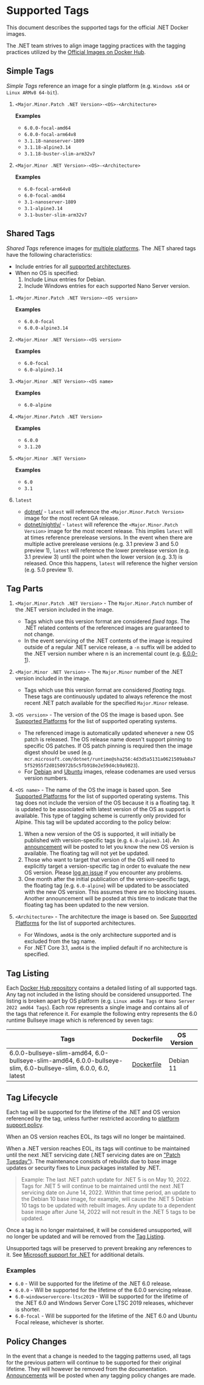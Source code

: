 # Supported Tags

This document describes the supported tags for the official .NET Docker images.

The .NET team strives to align image tagging practices with the tagging practices utilized by the [Official Images on Docker Hub](https://hub.docker.com/search?q=&type=image&image_filter=official).

## Simple Tags

_Simple Tags_ reference an image for a single platform (e.g. `Windows x64` or `Linux ARMv8 64-bit`).

1. `<Major.Minor.Patch .NET Version>-<OS>-<Architecture>`

    **Examples**

    * `6.0.0-focal-amd64`
    * `6.0.0-focal-arm64v8`
    * `3.1.18-nanoserver-1809`
    * `3.1.18-alpine3.14`
    * `3.1.18-buster-slim-arm32v7`

1. `<Major.Minor .NET Version>-<OS>-<Architecture>`

    **Examples**

    * `6.0-focal-arm64v8`
    * `6.0-focal-amd64`
    * `3.1-nanoserver-1809`
    * `3.1-alpine3.14`
    * `3.1-buster-slim-arm32v7`

## Shared Tags

_Shared Tags_ reference images for [multiple platforms](https://blog.docker.com/2017/09/docker-official-images-now-multi-platform/). The .NET shared tags have the following characteristics:

* Include entries for all [supported architectures](supported-platforms.md#architectures).
* When no OS is specified:
    1. Include Linux entries for Debian.
    1. Include Windows entries for each supported Nano Server version.

1. `<Major.Minor.Patch .NET Version>-<OS version>`

    **Examples**

    * `6.0.0-focal`
    * `6.0.0-alpine3.14`

1. `<Major.Minor .NET Version>-<OS version>`

    **Examples**

    * `6.0-focal`
    * `6.0-alpine3.14`

1. `<Major.Minor .NET Version>-<OS name>`

    **Examples**

    * `6.0-alpine`

1. `<Major.Minor.Patch .NET Version>`

    **Examples**

    * `6.0.0`
    * `3.1.20`

1. `<Major.Minor .NET Version>`

    **Examples**

    * `6.0`
    * `3.1`

1. `latest`

    * [dotnet/](https://hub.docker.com/_/microsoft-dotnet) - `latest` will reference the `<Major.Minor.Patch Version>` image for the most recent GA release.
    * [dotnet/nightly/](https://github.com/dotnet/dotnet-docker/blob/nightly/README.md) - `latest` will reference the `<Major.Minor.Patch Version>` image for the most recent release. This implies `latest` will at times reference prerelease versions. In the event when there are multiple active prerelease versions (e.g. 3.1 preview 3 and 5.0 preview 1), `latest` will reference the lower prerelease version (e.g. 3.1 preview 3) until the point when the lower version (e.g. 3.1) is released. Once this happens, `latest` will reference the higher version (e.g. 5.0 preview 1).

## Tag Parts

1. `<Major.Minor.Patch .NET Version>` - The `Major.Minor.Patch` number of the .NET version included in the image.

    * Tags which use this version format are considered _fixed tags_. The .NET related contents of the referenced images are guaranteed to not change.
    * In the event servicing of the .NET contents of the image is required outside of a regular .NET service release, a `-n` suffix will be added to the .NET version number where n is an incremental count (e.g. [6.0.0-1](https://github.com/dotnet/dotnet-docker/pull/2516)).

1. `<Major.Minor .NET Version>` - The `Major.Minor` number of the .NET version included in the image.

    * Tags which use this version format are considered _floating tags_. These tags are continuously updated to always reference the most recent .NET patch available for the specified `Major.Minor` release.

1. `<OS version>` - The version of the OS the image is based upon. See [Supported Platforms](supported-platforms.md#operating-systems) for the list of supported operating systems.

    * The referenced image is automatically updated whenever a new OS patch is released. The OS release name doesn't support pinning to specific OS patches. If OS patch pinning is required then the image digest should be used (e.g. `mcr.microsoft.com/dotnet/runtime@sha256:4d3d5a5131a0621509ab8a75f52955f2d0150972b5c5fb918e2e59d4cb9a9823`).
    * For [Debian](https://en.wikipedia.org/wiki/Debian_version_history) and [Ubuntu](https://en.wikipedia.org/wiki/Ubuntu_version_history) images, release codenames are used versus version numbers.

1. `<OS name>` - The name of the OS the image is based upon. See [Supported Platforms](supported-platforms.md#operating-systems) for the list of supported operating systems. This tag does not include the version of the OS because it is a floating tag. It is updated to be associated with latest version of the OS as support is available. This type of tagging scheme is currently only provided for Alpine. This tag will be updated according to the policy below:

    1. When a new version of the OS is supported, it will initially be published with version-specific tags (e.g. `6.0-alpine3.14`). An [announcement](https://github.com/dotnet/dotnet-docker/issues?q=is%3Aopen+is%3Aissue+label%3Aannouncement) will be posted to let you know the new OS version is available. The floating tag will not yet be updated.
    1. Those who want to target that version of the OS will need to explicitly target a version-specific tag in order to evaluate the new OS version. Please [log an issue](https://github.com/dotnet/dotnet-docker/issues/new/choose) if you encounter any problems.
    1. One month after the initial publication of the version-specific tags, the floating tag (e.g. `6.0-alpine`) will be updated to be associated with the new OS version. This assumes there are no blocking issues. Another announcement will be posted at this time to indicate that the floating tag has been updated to the new version.

1. `<Architecture>` - The architecture the image is based on. See [Supported Platforms](supported-platforms.md#architectures) for the list of supported architectures.

    * For Windows, `amd64` is the only architecture supported and is excluded from the tag name.
    * For .NET Core 3.1, `amd64` is the implied default if no architecture is specified.

## Tag Listing

Each [Docker Hub repository](https://hub.docker.com/_/microsoft-dotnet) contains a detailed listing of all supported tags. Any tag not included in the listing should be considered unsupported. The listing is broken apart by OS platform (e.g. `Linux amd64 Tags` or `Nano Server 2022 amd64 Tags`). Each row represents a single image and contains all of the tags that reference it. For example the following entry represents the 6.0 runtime Bullseye image which is referenced by seven tags:

Tags | Dockerfile | OS Version
-----------| -------------| -------------
6.0.0-bullseye-slim-amd64, 6.0-bullseye-slim-amd64, 6.0.0-bullseye-slim, 6.0-bullseye-slim, 6.0.0, 6.0, latest | [Dockerfile](https://github.com/dotnet/dotnet-docker/blob/main/src/runtime/6.0/bullseye-slim/amd64/Dockerfile) | Debian 11

## Tag Lifecycle

Each tag will be supported for the lifetime of the .NET and OS version referenced by the tag, unless further restricted according to [platform support policy](supported-platforms.md).

When an OS version reaches EOL, its tags will no longer be maintained.

When a .NET version reaches EOL, its tags will continue to be maintained until the next .NET servicing date (.NET servicing dates are on ["Patch Tuesday"](https://www.microsoft.com/msrc/faqs-security-update-guide)). The maintenance consists of rebuilds due to base image updates or security fixes to Linux packages installed by .NET.

> Example: The last .NET patch update for .NET 5 is on May 10, 2022. Tags for .NET 5 will continue to be maintained until the next .NET servicing date on June 14, 2022. Within that time period, an update to the Debian 10 base image, for example, will cause the .NET 5 Debian 10 tags to be updated with rebuilt images. Any update to a dependent base image after June 14, 2022 will not result in the .NET 5 tags to be updated.

Once a tag is no longer maintained, it will be considered unsupported, will no longer be updated and will be removed from the [Tag Listing](#tag-listing).

Unsupported tags will be preserved to prevent breaking any references to it. See [Microsoft support for .NET](https://github.com/dotnet/core/blob/master/microsoft-support.md) for additional details.

### Examples

* `6.0` - Will be supported for the lifetime of the .NET 6.0 release.
* `6.0.0` - Will be supported for the lifetime of the 6.0.0 servicing release.
* `6.0-windowservercore-ltsc2019` - Will be supported for the lifetime of the .NET 6.0 and Windows Server Core LTSC 2019 releases, whichever is shorter.
* `6.0-focal` - Will be supported for the lifetime of the .NET 6.0 and Ubuntu Focal release, whichever is shorter.

## Policy Changes

In the event that a change is needed to the tagging patterns used, all tags for the previous pattern will continue to be supported for their original lifetime. They will however be removed from the documentation. [Announcements](https://github.com/dotnet/dotnet-docker/discussions/categories/announcements) will be posted when any tagging policy changes are made.
